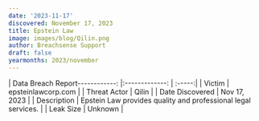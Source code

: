 ```yaml
---
date: '2023-11-17'
discovered: November 17, 2023
title: Epstein Law
image: images/blog/Qilin.png
author: Breachsense Support
draft: false
yearmonths: 2023/november
---
```


| Data Breach Report------------:     |:-------------:    | :-----:|
| Victim      | epsteinlawcorp.com      | 
| Threat Actor      | Qilin      | 
| Date Discovered      | Nov 17, 2023      | 
| Description      | Epstein Law provides quality and professional legal services.      | 
| Leak Size      | Unknown      | 

